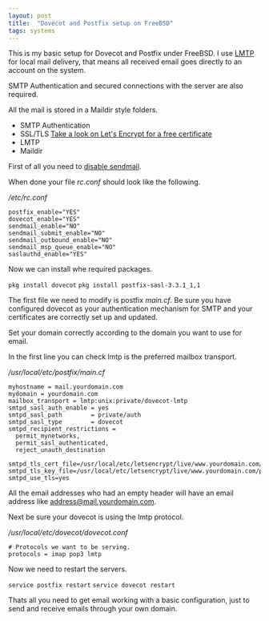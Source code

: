 ```yaml
---
layout: post
title:  "Dovecot and Postfix setup on FreeBSD"
tags: systems
---
```


This is my basic setup for Dovecot and Postfix under FreeBSD. I use [LMTP](https://en.wikipedia.org/wiki/Local_Mail_Transfer_Protocol) for local
mail delivery, that means all received email goes directly to an account on the system.

SMTP Authentication and secured connections with the server are also required.

All the mail is stored in a Maildir style folders.

- SMTP Authentication
- SSL/TLS [Take a look on Let's Encrypt for a free certificate](https://letsencrypt.org/)
- LMTP
- Maildir

First of all you need to [disable sendmail](https://www.freebsd.org/doc/en_US.ISO8859-1/books/handbook/mail-changingmta.html).

When done your file _rc.conf_ should look like the following.

_/etc/rc.conf_
```
postfix_enable="YES"
dovecot_enable="YES"
sendmail_enable="NO"
sendmail_submit_enable="NO"
sendmail_outbound_enable="NO"
sendmail_msp_queue_enable="NO"
saslauthd_enable="YES"
```

Now we can install whe required packages.

`pkg install dovecot`
`pkg install postfix-sasl-3.3.1_1,1`

The first file we need to modify is postfix _main.cf_. Be sure you
have configured dovecot as your authentication mechanism for SMTP and your
certificates are correctly set up and updated.

Set your domain correctly according to the domain you want to use for email.

In the first line you can check lmtp is the preferred mailbox transport.

_/usr/local/etc/postfix/main.cf_
```
myhostname = mail.yourdomain.com
mydomain = yourdomain.com
mailbox_transport = lmtp:unix:private/dovecot-lmtp
smtpd_sasl_auth_enable = yes
smtpd_sasl_path        = private/auth
smtpd_sasl_type        = dovecot
smtpd_recipient_restrictions =
  permit_mynetworks,
  permit_sasl_authenticated,
  reject_unauth_destination

smtpd_tls_cert_file=/usr/local/etc/letsencrypt/live/www.yourdomain.com/fullchain.pem
smtpd_tls_key_file=/usr/local/etc/letsencrypt/live/www.yourdomain.com/privkey.pem
smtpd_use_tls=yes
```

All the email addresses who had an empty header will have an email address like address@mail.yourdomain.com.

Next be sure your dovecot is using the lmtp protocol.

_/usr/local/etc/dovecot/dovecot.conf_
```
# Protocols we want to be serving.
protocols = imap pop3 lmtp
```

Now we need to restart the servers.

`service postfix restart`
`service dovecot restart`

Thats all you need to get email working with a basic configuration, just to
send and receive emails through your own domain.
